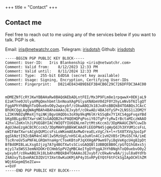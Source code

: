 +++
title = "Contact"
+++

## Contact me

Feel free to reach out to me using any of the services below if you want to talk.  PGP is ok.

Email: [iris@netwatchr.com](mailto:iris@netwatchr.com).
Telegram: [irisdotsh](https://telegram.im/@irisdotsh)
Github: [irisdotsh](https://github.com/irisdotsh)

```
-----BEGIN PGP PUBLIC KEY BLOCK-----
Comment: User-ID:	Iris Blankenship <iris@netwatchr.com>
Comment: Valid from:	8/12/2023 12:33 PM
Comment: Valid until:	8/11/2024 12:33 PM
Comment: Type:	255-bit EdDSA (secret key available)
Comment: Usage:	Signing, Encryption, Certifying User-IDs
Comment: Fingerprint:	D8214E8434B9E6EF3B4CB6C29C726DFFDC3A4C00


mDMEZNfCcRYJKwYBBAHaRw8BAQdAEbADLntFEI/Mx3P9FLm8e1rpqwwX+0EKjaL9
E2aKTne0JUlyaXMgQmxhbmtlbnNoaXAgPGlyaXNAbmV0d2F0Y2hyLmNvbT6IlgQT
FggAPhYhBNghToQ0uebvO0y2wpxybf/cOkwABQJk18JxAhsBBQkB4TOABQsJCAcC
BhUKCQgLAgQWAgMBAh4BAheAAAoJEJxybf/cOkwAD/4BAJdfySP+2LNSS1i2DM2Y
LZ3KVN0ZqMReXjYqiNKjBgvUAQDbs3oX9p9kqM6lKrkSSqBx7Y1XCS4gpFvqaYBd
bKg8BLgzBGTXwrsWCSsGAQQB2kcPAQEHQPqPosiY0JTgPrtyRwIrBctaMIczWAAO
42hxlZeKnlhJiPUEGBYIACYWIQTYIU6ENLnm7ztMtsKccm3/3DpMAAUCZNfCuwIb
AgUJAeEzgACBCRCccm3/3DpMAHYgBBkWCAAdFiEEOPN45jqWyQdJh3XYUM1csFsL
oWIFAmTXwrsACgkQUM1csFsLoWKomAEAxMwOreaELxVgC/k+l+r5X8TXVgJpoIpF
ggSkNztI9ZcBAM4nC40lIw5MzUgS/nHSC4La3uHln4Cc1vH2VB5rIMsG5CYA/imE
TscRreGV5aPNFALGRQmYnaHgrCToeKBtoPJqXXHgAP9wm97yiBgVeKgcU4g82pDt
BfBdOMIBLaLXsgOJjzg7A7g4BGTXwtsSCisGAQQBl1UBBQEBB0C/pGfQ1hG8xs5j
mjy17a5WSS3emNXDOKrECHmbSpPVZgMBCAeIfgQYFggAJhYhBNghToQ0uebvO0y2
wpxybf/cOkwABQJk18LbAhsMBQkB4TOAAAoJEJxybf/cOkwArw8A/jjul8a0YdYb
Z4AUxyTLQxmRACDZQV1Y3Xet0wKuUKMjAP4y3SxRPyEYQtF6tFCkSgIApOCHlhZM
WQj6GepmQ5eZCw==
=+bVF
-----END PGP PUBLIC KEY BLOCK-----
```